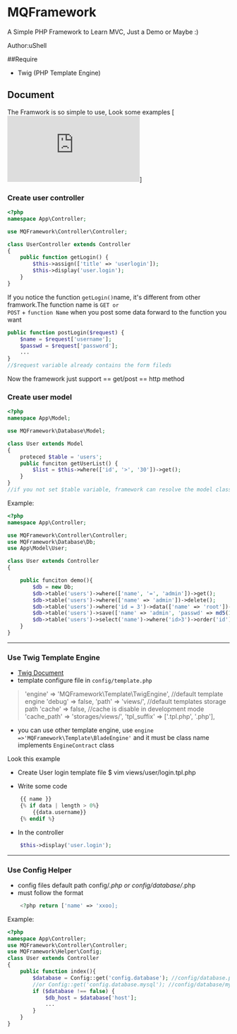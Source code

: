 # MQFramework
A Simple PHP Framework to Learn MVC, Just a Demo or Maybe :)

Author:uShell

##Require
* Twig (PHP Template Engine)

## Document
The Framwork is so simple to use, Look some examples
[![Chinese|中文](https://github.com/silencd/MQFramework/blob/master/README_zh.md)]
### Create user controller
```php
<?php
namespace App\Controller;

use MQFramework\Controller\Controller;

class UserController extends Controller
{
	public function getLogin() {
    	$this->assign(['title' => 'userlogin']);
        $this->display('user.login');
    }
}
````
If you notice the function <code>getLogin()</code>name, it's different from other framwork.The function name is <code>GET or POST</code> + <code>function Name</code> when you post some data forward to the function you want
```php
public function postLogin($request) {
	$name = $request['username'];
    $passwd = $request['password'];
    ...
}
//$request variable already contains the form fileds
```
Now the framework just support == get/post == http method

### Create user model
```php
<?php
namespace App\Model;

use MQFramework\Database\Model;

class User extends Model
{
	proteced $table = 'users';
	public funciton getUserList() {
    	$list = $this->where(['id', '>', '30'])->get();
    }
}
//if you not set $table variable, framework can resolve the model class to set database table(Just so simple ORM :)
```
Example:
```php
<?php 
namespace App\Controller;

use MQFramework\Controller\Controller;
use MQFramework\Database\Db;
use App\Model\User;

class User extends Controller
{

	public funciton demo(){
        $db = new Db;
		$db->table('users')->where(['name', '=', 'admin'])->get();
        $db->table('users')->where(['name' => 'admin'])->delete();
        $db->table('users')->where('id = 3')->data(['name' => 'root'])->update();
		$db->table('users')->save(['name' => 'admin', 'passwd' => md5(123)]);
		$db->table('users')->select('name')->where('id>3')->order('id')->limit(10)->get();
    }
}
```
---
### Use Twig Template Engine
* [Twig Document](http://twig.sensiolabs.org/doc/templates.html)
* template configure file in <code>config/template.php</code>
>   'engine' => 'MQFramework\Template\TwigEngine', //default template engine
>    'debug' => false,
>    'path' => 'views/', //default templates storage path
>    'cache' => false, //cache is disable in development mode
>    'cache_path' => 'storages/views/',
>    'tpl_suffix' => ['.tpl.php', '.php'],
* you can use other template engine, use <code>engine =>'MQFramework\Template\BladeEngine'</code> and it must be class name implements <code>EngineContract</code> class

Look this example
* Create User login template file 
   $ vim views/user/login.tpl.php
   
* Write some code
```php	
    {{ name }}
    {% if data | length > 0%}
    	{{data.username}}
    {% endif %}
```
* In the controller
```php
	$this->display('user.login');
```
---
### Use Config Helper

* config files default path config/*.php or config/database/*.php
* must follow the format
```php
	<?php return ['name' => 'xxoo];
```

Example:

```php
<?php
namespace App\Controller;
use MQFramework\Controller\Controller;
use MQFramework\Helper\Config;
class User extends Controller
{
	public function index(){
    	$database = Config::get('config.database'); //config/database.php
        //or Config::get('config.database.mysql'); //config/database/mysql.php
    	if ($database !== false) {
        	$db_host = $database['host'];
            ...
        }
    }
}
```
